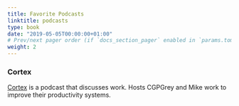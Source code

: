 ```yaml
---
title: Favorite Podcasts
linktitle: podcasts
type: book
date: "2019-05-05T00:00:00+01:00"
# Prev/next pager order (if `docs_section_pager` enabled in `params.toml`)
weight: 2
---
```


### Cortex
[Cortex](https://www.relay.fm/cortex) is a podcast that discusses work. Hosts CGPGrey and Mike work to improve their productivity systems. 


